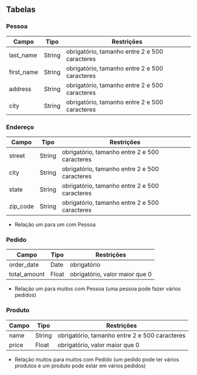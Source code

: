 ## Tabelas

### Pessoa

| Campo      | Tipo   | Restrições                                    |
| ---------- | ------ | --------------------------------------------- |
| last_name  | String | obrigatório, tamanho entre 2 e 500 caracteres |
| first_name | String | obrigatório, tamanho entre 2 e 500 caracteres |
| address    | String | obrigatório, tamanho entre 2 e 500 caracteres |
| city       | String | obrigatório, tamanho entre 2 e 500 caracteres |

### Endereço

| Campo    | Tipo   | Restrições                                    |
| -------- | ------ | --------------------------------------------- |
| street   | String | obrigatório, tamanho entre 2 e 500 caracteres |
| city     | String | obrigatório, tamanho entre 2 e 500 caracteres |
| state    | String | obrigatório, tamanho entre 2 e 500 caracteres |
| zip_code | String | obrigatório, tamanho entre 2 e 500 caracteres |

- Relação um para um com Pessoa

### Pedido

| Campo        | Tipo  | Restrições                     |
| ------------ | ----- | ------------------------------ |
| order_date   | Date  | obrigatório                    |
| total_amount | Float | obrigatório, valor maior que 0 |

- Relação um para muitos com Pessoa (uma pessoa pode fazer vários pedidos)

### Produto

| Campo | Tipo   | Restrições                                    |
| ----- | ------ | --------------------------------------------- |
| name  | String | obrigatório, tamanho entre 2 e 500 caracteres |
| price | Float  | obrigatório, valor maior que 0                |

- Relação muitos para muitos com Pedido (um pedido pode ter vários produtos e um produto pode estar em vários pedidos)
